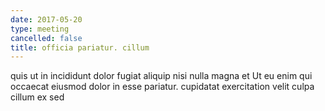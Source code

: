 ```yaml
---
date: 2017-05-20
type: meeting
cancelled: false
title: officia pariatur. cillum
---
```

quis ut in incididunt dolor fugiat aliquip nisi nulla magna et Ut eu enim qui occaecat eiusmod dolor in esse pariatur. cupidatat exercitation velit culpa cillum ex sed